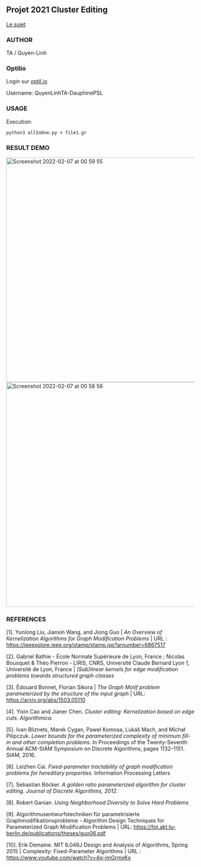 ## Projet 2021 Cluster Editing

[Le sujet](https://www.lamsade.dauphine.fr/~sikora/ens/graphes/projet2021/)

### AUTHOR

TA / Quyen-Linh

### Optilio

Login sur [optil.io](https://www.optil.io/optilion/)

Username: QuyenLinhTA-DauphinePSL

### USAGE

Execution: 

    python3 allInOne.py < file1.gr
    
### RESULT DEMO

<img width="600" alt="Screenshot 2022-02-07 at 00 59 55" src="https://user-images.githubusercontent.com/60761870/152707236-893e4d3f-4959-4389-ae71-552307f70e06.png">

<img width="600" alt="Screenshot 2022-02-07 at 00 58 56" src="https://user-images.githubusercontent.com/60761870/152707240-bd34570e-87dc-4326-adb1-8deafef45a2a.png">


### REFERENCES

[1]. Yunlong Liu, Jianxin Wang, and Jiong Guo | _An Overview of Kernelization Algorithms for Graph Modification Problems_ | URL : https://ieeexplore.ieee.org/stamp/stamp.jsp?arnumber=6867517

[2]. Gabriel Bathie - École Normale Supérieure de Lyon, France ; Nicolas Bousquet & Théo Pierron - LIRIS, CNRS, Université Claude Bernard Lyon 1, Université de Lyon, France | _(Sub)linear kernels for edge modification problems
towards structured graph classes_

[3]. Édouard Bonnet, Florian Sikora | _The Graph Motif problem parameterized by the structure of the input graph_ | URL: https://arxiv.org/abs/1503.05110

[4]. Yixin Cao and Jianer Chen. _Cluster editing: Kernelization based on edge cuts. Algorithmica._

[5]. Ivan Bliznets, Marek Cygan, Pawel Komosa, Lukáš Mach, and Michał Pilipczuk. _Lower
bounds for the parameterized complexity of minimum fill-in and other completion problems_.
In Proceedings of the Twenty-Seventh Annual ACM-SIAM Symposium on Discrete Algorithms,
pages 1132–1151. SIAM, 2016.

[6]. Leizhen Cai. _Fixed-parameter tractability of graph modification problems for hereditary
properties._ Information Processing Letters

[7]. Sebastian Böcker. _A golden ratio parameterized algorithm for cluster editing. Journal of Discrete Algorithms, 2012._

[8]. Robert Ganian. _Using Neighborhood Diversity to Solve Hard Problems_

[9]. Algorithmusentwurfstechniken für parametrisierte Graphmodifikationsprobleme - Algorithm Design Techniques for Parameterized Graph Modification Problems | URL: https://fpt.akt.tu-berlin.de/publications/theses/guo06.pdf

[10]. Erik Demaine. MIT 6.046J Design and Analysis of Algorithms, Spring 2015 | Complexity: Fixed-Parameter Algorithms | URL : https://www.youtube.com/watch?v=4q-jmGrmxKs
